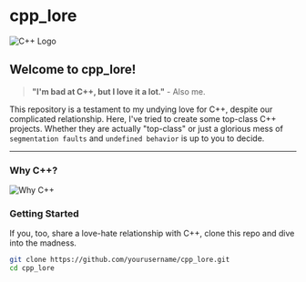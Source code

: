 # cpp_lore

![C++ Logo](https://upload.wikimedia.org/wikipedia/commons/1/18/ISO_C%2B%2B_Logo.svg)

## Welcome to cpp_lore!

> **"I'm bad at C++, but I love it a lot."** - Also me.

This repository is a testament to my undying love for C++, despite our complicated relationship. Here, I've tried to create some top-class C++ projects. Whether they are actually "top-class" or just a glorious mess of `segmentation faults` and `undefined behavior` is up to you to decide.

---

### Why C++?

![Why C++](https://i0.wp.com/understandingcontext.com/wp-content/uploads/2013/06/Brain-in-Use-1.jpg?resize=590%2C590&ssl=1)

### Getting Started

If you, too, share a love-hate relationship with C++, clone this repo and dive into the madness.

```sh
git clone https://github.com/yourusername/cpp_lore.git
cd cpp_lore
